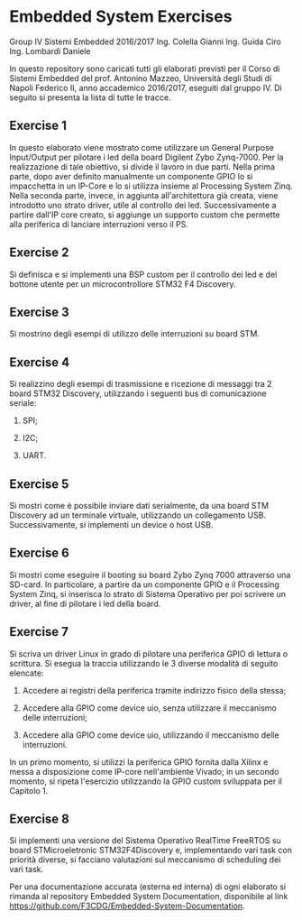 # Embedded System Exercises
Group IV Sistemi Embedded 2016/2017
Ing. Colella Gianni
Ing. Guida Ciro 
Ing. Lombardi Daniele

In questo repository sono caricati tutti gli elaborati previsti per il Corso di Sistemi Embedded del prof. Antonino Mazzeo, Università degli Studi di Napoli Federico II, anno accademico 2016/2017, eseguiti dal gruppo IV.
Di seguito si presenta la lista di tutte le tracce.

## Exercise 1
In questo elaborato viene mostrato come utilizzare un General Purpose Input/Output per pilotare i led della board Digilent Zybo Zynq-7000. Per la realizzazione di tale obiettivo, si divide il lavoro in due parti. Nella prima parte, dopo aver definito manualmente un componente GPIO lo si impacchetta in un IP-Core e lo si utilizza insieme al Processing System Zinq. Nella seconda parte, invece, in aggiunta all'architettura già creata, viene introdotto uno strato driver, utile al controllo dei led.
Successivamente a partire dall'IP core creato, si aggiunge un supporto custom che permette alla periferica di lanciare interruzioni verso il PS.
 
## Exercise 2
Si definisca e si implementi una BSP custom per il controllo dei led e del bottone utente per un microcontrollore STM32 F4 Discovery.

## Exercise 3
Si mostrino degli esempi di utilizzo delle interruzioni su board STM.

## Exercise 4
Si realizzino degli esempi di trasmissione e ricezione di messaggi tra 2 board STM32 Discovery, utilizzando i seguenti bus di comunicazione seriale:

1. SPI;

2. I2C;

3. UART. 

## Exercise 5
Si mostri come è possibile inviare dati serialmente, da una board STM Discovery ad un terminale virtuale, utilizzando un collegamento USB. Successivamente, si implementi un device o host USB.

## Exercise 6
Si mostri come eseguire il booting su board Zybo Zynq 7000 attraverso una SD-card. In particolare, a partire da un componente GPIO e il Processing System Zinq, si inserisca lo strato di Sistema Operativo per poi scrivere un driver, al fine di pilotare i led della board.

## Exercise 7
Si scriva un driver Linux in grado di pilotare una periferica GPIO di lettura o scrittura. Si esegua la traccia utilizzando le 3 diverse modalità di seguito elencate:

1. Accedere ai registri della periferica tramite indirizzo fisico della stessa;

2. Accedere alla GPIO come device uio, senza utilizzare il meccanismo delle interruzioni;

3. Accedere alla GPIO come device uio, utilizzando il meccanismo delle interruzioni.

In un primo momento, si utilizzi la periferica GPIO fornita dalla Xilinx e messa a disposizione come IP-core nell'ambiente Vivado; in un secondo momento, si ripeta l'esercizio utilizzando la GPIO custom sviluppata per il Capitolo 1.

## Exercise 8
Si implementi una versione del Sistema Operativo RealTime FreeRTOS su board STMicroeletronic STM32F4Discovery e, implementando vari task con priorità diverse, si facciano valutazioni sul meccanismo di scheduling dei vari task.

Per una documentazione accurata (esterna ed interna) di ogni elaborato si rimanda al repository Embedded System Documentation, disponibile al link https://github.com/F3CDG/Embedded-System-Documentation.
